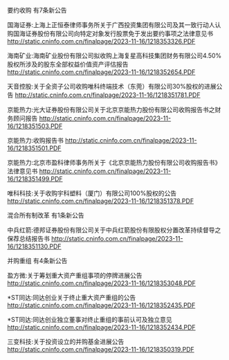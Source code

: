 要约收购 有7条新公告 

国海证券:上海上正恒泰律师事务所关于广西投资集团有限公司及其一致行动人认购国海证券股份有限公司向特定对象发行股票免于发出要约事项之法律意见书 http://static.cninfo.com.cn/finalpage/2023-11-16/1218353326.PDF 

海南矿业:海南矿业股份有限公司拟收购上海复星高科技集团财务有限公司4.50%股权所涉及的股东全部权益价值资产评估报告 http://static.cninfo.com.cn/finalpage/2023-11-16/1218352654.PDF 

天音控股:关于全资子公司收购唯科终端技术（东莞）有限公司30%股权的进展公告 http://static.cninfo.com.cn/finalpage/2023-11-16/1218351781.PDF 

京能热力:光大证券股份有限公司关于北京京能热力股份有限公司收购报告书之财务顾问报告 http://static.cninfo.com.cn/finalpage/2023-11-16/1218351503.PDF 

京能热力:收购报告书 http://static.cninfo.com.cn/finalpage/2023-11-16/1218351501.PDF 

京能热力:北京市盈科律师事务所关于《北京京能热力股份有限公司收购报告书》法律意见书 http://static.cninfo.com.cn/finalpage/2023-11-16/1218351499.PDF 

唯科科技:关于收购宇科塑料（厦门）有限公司100%股权的公告 http://static.cninfo.com.cn/finalpage/2023-11-16/1218351378.PDF 

混合所有制改革 有1条新公告 

中兵红箭:德邦证券股份有限公司关于中兵红箭股份有限股权分置改革持续督导之保荐总结报告书 http://static.cninfo.com.cn/finalpage/2023-11-16/1218351130.PDF 

并购重组 有4条新公告 

盈方微:关于筹划重大资产重组事项的停牌进展公告 http://static.cninfo.com.cn/finalpage/2023-11-16/1218353048.PDF 

*ST同达:同达创业关于终止重大资产重组的公告 http://static.cninfo.com.cn/finalpage/2023-11-16/1218352435.PDF 

*ST同达:同达创业独立董事对终止重组的事前认可及独立意见 http://static.cninfo.com.cn/finalpage/2023-11-16/1218352434.PDF 

三变科技:关于投资设立的并购基金进展公告 http://static.cninfo.com.cn/finalpage/2023-11-16/1218350319.PDF 

